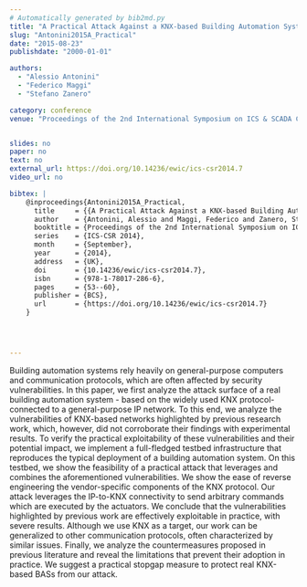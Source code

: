 ```yaml
---
# Automatically generated by bib2md.py
title: "A Practical Attack Against a KNX-based Building Automation System"
slug: "Antonini2015A_Practical"
date: "2015-08-23"
publishdate: "2000-01-01"

authors:
  - "Alessio Antonini"
  - "Federico Maggi"
  - "Stefano Zanero"

category: conference
venue: "Proceedings of the 2nd International Symposium on ICS & SCADA Cyber Security Research 2014 (ICS-CSR 2014)"


slides: no
paper: no
text: no
external_url: https://doi.org/10.14236/ewic/ics-csr2014.7
video_url: no

bibtex: |
    @inproceedings{Antonini2015A_Practical,
      title     = {{A Practical Attack Against a KNX-based Building Automation System}},
      author    = {Antonini, Alessio and Maggi, Federico and Zanero, Stefano},
      booktitle = {Proceedings of the 2nd International Symposium on ICS \& SCADA Cyber Security Research 2014},
      series    = {ICS-CSR 2014},
      month     = {September},
      year      = {2014},
      address   = {UK},
      doi       = {10.14236/ewic/ics-csr2014.7},
      isbn      = {978-1-78017-286-6},
      pages     = {53--60},
      publisher = {BCS},
      url       = {https://doi.org/10.14236/ewic/ics-csr2014.7}
    }




---
```


Building automation systems rely heavily on general-purpose computers and communication protocols, which are often affected by security vulnerabilities. In this paper, we first analyze the attack surface of a real building automation system - based on the widely used KNX protocol-connected to a general-purpose IP network. To this end, we analyze the vulnerabilities of KNX-based networks highlighted by previous research work, which, however, did not corroborate their findings with experimental results. To verify the practical exploitability of these vulnerabilities and their potential impact, we implement a full-fledged testbed infrastructure that reproduces the typical deployment of a building automation system. On this testbed, we show the feasibility of a practical attack that leverages and combines the aforementioned vulnerabilities. We show the ease of reverse engineering the vendor-specific components of the KNX protocol. Our attack leverages the IP-to-KNX connectivity to send arbitrary commands which are executed by the actuators. We conclude that the vulnerabilities highlighted by previous work are effectively exploitable in practice, with severe results. Although we use KNX as a target, our work can be generalized to other communication protocols, often characterized by similar issues. Finally, we analyze the countermeasures proposed in previous literature and reveal the limitations that prevent their adoption in practice. We suggest a practical stopgap measure to protect real KNX-based BASs from our attack.